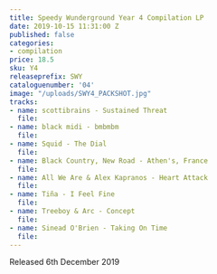 ```yaml
---
title: Speedy Wunderground Year 4 Compilation LP
date: 2019-10-15 11:31:00 Z
published: false
categories:
- compilation
price: 18.5
sku: Y4
releaseprefix: SWY
cataloguenumber: '04'
image: "/uploads/SWY4_PACKSHOT.jpg"
tracks:
- name: scottibrains - Sustained Threat
  file: 
- name: black midi - bmbmbm
  file: 
- name: Squid - The Dial
  file: 
- name: Black Country, New Road - Athen's, France
  file: 
- name: All We Are & Alex Kapranos - Heart Attack
  file: 
- name: Tiña - I Feel Fine
  file: 
- name: Treeboy & Arc - Concept
  file: 
- name: Sinead O'Brien - Taking On Time
  file: 
---
```


Released 6th December 2019